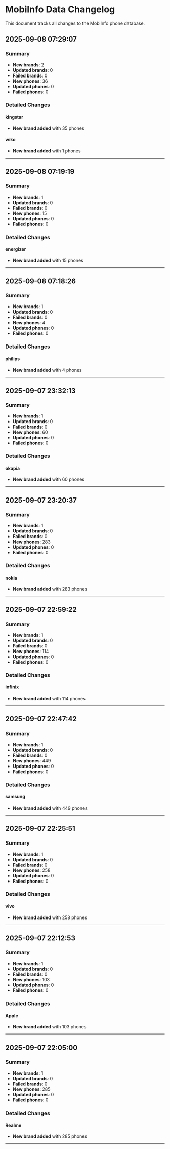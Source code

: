 # MobiInfo Data Changelog

This document tracks all changes to the MobiInfo phone database.

## 2025-09-08 07:29:07

### Summary

- **New brands**: 2
- **Updated brands**: 0
- **Failed brands**: 0
- **New phones**: 36
- **Updated phones**: 0
- **Failed phones**: 0

### Detailed Changes

#### kingstar

- **New brand added** with 35 phones


#### wiko

- **New brand added** with 1 phones


---

## 2025-09-08 07:19:19

### Summary

- **New brands**: 1
- **Updated brands**: 0
- **Failed brands**: 0
- **New phones**: 15
- **Updated phones**: 0
- **Failed phones**: 0

### Detailed Changes

#### energizer

- **New brand added** with 15 phones


---

## 2025-09-08 07:18:26

### Summary

- **New brands**: 1
- **Updated brands**: 0
- **Failed brands**: 0
- **New phones**: 4
- **Updated phones**: 0
- **Failed phones**: 0

### Detailed Changes

#### philips

- **New brand added** with 4 phones


---

## 2025-09-07 23:32:13

### Summary

- **New brands**: 1
- **Updated brands**: 0
- **Failed brands**: 0
- **New phones**: 60
- **Updated phones**: 0
- **Failed phones**: 0

### Detailed Changes

#### okapia

- **New brand added** with 60 phones


---

## 2025-09-07 23:20:37

### Summary

- **New brands**: 1
- **Updated brands**: 0
- **Failed brands**: 0
- **New phones**: 283
- **Updated phones**: 0
- **Failed phones**: 0

### Detailed Changes

#### nokia

- **New brand added** with 283 phones


---

## 2025-09-07 22:59:22

### Summary

- **New brands**: 1
- **Updated brands**: 0
- **Failed brands**: 0
- **New phones**: 114
- **Updated phones**: 0
- **Failed phones**: 0

### Detailed Changes

#### infinix

- **New brand added** with 114 phones


---

## 2025-09-07 22:47:42

### Summary

- **New brands**: 1
- **Updated brands**: 0
- **Failed brands**: 0
- **New phones**: 449
- **Updated phones**: 0
- **Failed phones**: 0

### Detailed Changes

#### samsung

- **New brand added** with 449 phones


---

## 2025-09-07 22:25:51

### Summary

- **New brands**: 1
- **Updated brands**: 0
- **Failed brands**: 0
- **New phones**: 258
- **Updated phones**: 0
- **Failed phones**: 0

### Detailed Changes

#### vivo

- **New brand added** with 258 phones


---

## 2025-09-07 22:12:53

### Summary

- **New brands**: 1
- **Updated brands**: 0
- **Failed brands**: 0
- **New phones**: 103
- **Updated phones**: 0
- **Failed phones**: 0

### Detailed Changes

#### Apple

- **New brand added** with 103 phones


---

## 2025-09-07 22:05:00

### Summary

- **New brands**: 1
- **Updated brands**: 0
- **Failed brands**: 0
- **New phones**: 285
- **Updated phones**: 0
- **Failed phones**: 0

### Detailed Changes

#### Realme

- **New brand added** with 285 phones


---

